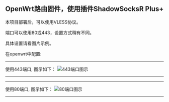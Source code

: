 ## OpenWrt路由固件，使用插件ShadowSocksR Plus+



本项目部署后，可以使用VLESS协议。

端口可以使用80或443，设置方式稍有不同。

具体设置请看图片示例。

在openwrt中配置:
***
使用443端口,  图示如下：
![443端口图示](https://github.com/yang123me/heroku/blob/master/tutorial/img/openwrt%E4%BD%BF%E7%94%A8%E7%A4%BA%E4%BE%8B%20VLESS%20-%20443%20-%20Heroku%2BCloudflare.png)
***
***
使用80端口,  图示如下：
![80端口图示](https://github.com/yang123me/heroku/blob/master/tutorial/img/openwrt%E4%BD%BF%E7%94%A8%E7%A4%BA%E4%BE%8B%20VLESS%20-%2080%20-%20Heroku%2BCloudflare.png)
***
